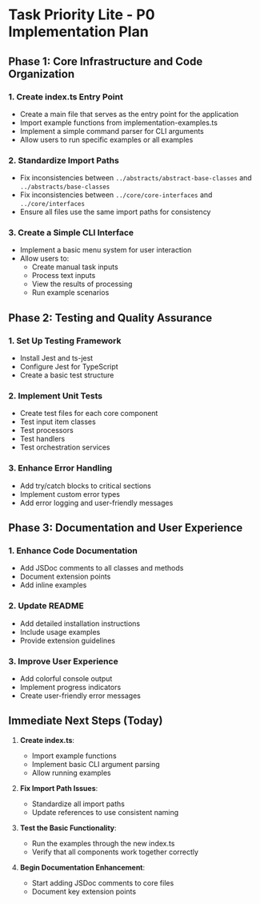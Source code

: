 # Task Priority Lite - P0 Implementation Plan

## Phase 1: Core Infrastructure and Code Organization

### 1. Create index.ts Entry Point
- Create a main file that serves as the entry point for the application
- Import example functions from implementation-examples.ts
- Implement a simple command parser for CLI arguments
- Allow users to run specific examples or all examples

### 2. Standardize Import Paths
- Fix inconsistencies between `../abstracts/abstract-base-classes` and `../abstracts/base-classes`
- Fix inconsistencies between `../core/core-interfaces` and `../core/interfaces`
- Ensure all files use the same import paths for consistency

### 3. Create a Simple CLI Interface
- Implement a basic menu system for user interaction
- Allow users to:
  - Create manual task inputs
  - Process text inputs
  - View the results of processing
  - Run example scenarios

## Phase 2: Testing and Quality Assurance

### 1. Set Up Testing Framework
- Install Jest and ts-jest
- Configure Jest for TypeScript
- Create a basic test structure

### 2. Implement Unit Tests
- Create test files for each core component
- Test input item classes
- Test processors
- Test handlers
- Test orchestration services

### 3. Enhance Error Handling
- Add try/catch blocks to critical sections
- Implement custom error types
- Add error logging and user-friendly messages

## Phase 3: Documentation and User Experience

### 1. Enhance Code Documentation
- Add JSDoc comments to all classes and methods
- Document extension points
- Add inline examples

### 2. Update README
- Add detailed installation instructions
- Include usage examples
- Provide extension guidelines

### 3. Improve User Experience
- Add colorful console output
- Implement progress indicators
- Create user-friendly error messages

## Immediate Next Steps (Today)

1. **Create index.ts**:
   - Import example functions
   - Implement basic CLI argument parsing
   - Allow running examples

2. **Fix Import Path Issues**:
   - Standardize all import paths
   - Update references to use consistent naming

3. **Test the Basic Functionality**:
   - Run the examples through the new index.ts
   - Verify that all components work together correctly

4. **Begin Documentation Enhancement**:
   - Start adding JSDoc comments to core files
   - Document key extension points

